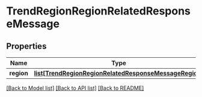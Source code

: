 # TrendRegionRegionRelatedResponseMessage

## Properties
Name | Type | Description | Notes
------------ | ------------- | ------------- | -------------
**region** | [**list[TrendRegionRegionRelatedResponseMessageRegion]**](TrendRegionRegionRelatedResponseMessageRegion.md) |  | [optional] 

[[Back to Model list]](../README.md#documentation-for-models) [[Back to API list]](../README.md#documentation-for-api-endpoints) [[Back to README]](../README.md)


